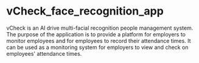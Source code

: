 # vCheck_face_recognition_app
vCheck is an AI drive multi-facial recognition people management system. The purpose of the application is to provide a platform for employers to monitor employees and for employees to record their attendance times. It can be used as a monitoring system for employers to view and check on employees' attendance times.
